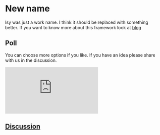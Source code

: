 # New name

Isy was just a work name. I think it should be replaced with something better.
If you want to know more about this framework look at [blog](http://isyruby.wordpress.com)

## Poll

You can choose more options if you like. If you have an idea please share with us in the discussion.

<iframe width="300" frameborder="0" src="http://www.doodle.com/summary.html?pollId=bya8a2k24sbnwhpv">
</iframe>

## [Discussion](https://wave.google.com/wave/waveref/googlewave.com/w+fwMD-mF_K)

<div id="waveframe" style="width:100%; height:700px;"></div>
<script src="http://www.google.com/jsapi"></script>
<script type="text/javascript">
google.load("wave", "1");
google.setOnLoadCallback(function() {
new google.wave.WavePanel({ target: document.getElementById("waveframe") }).loadWave("googlewave.com!w+fwMD-mF_K");});
</script>